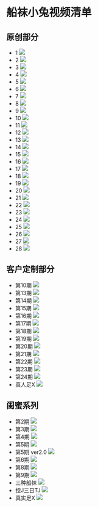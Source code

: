 # 船袜小兔视频清单

## 原创部分
- 1
![](./img/YC/00.jpg)
- 2
![](./img/YC/01.jpg)
- 3
![](./img/YC/02.jpg)
- 4
![](./img/YC/03.jpg)
- 5
![](./img/YC/04.jpg)
- 6
![](./img/YC/05.jpg)
- 7
![](./img/YC/06.jpg)
- 8
![](./img/YC/07.jpg)
- 9
![](./img/YC/08.jpg)
- 10
![](./img/YC/09.jpg)
- 11
![](./img/YC/10.jpg)
- 12
![](./img/YC/11.jpg)
- 13
![](./img/YC/12.jpg)
- 14
![](./img/YC/13.jpg)
- 15
![](./img/YC/14.jpg)
- 16
![](./img/YC/15.jpg)
- 17
![](./img/YC/16.jpg)
- 18
![](./img/YC/17.jpg)
- 19
![](./img/YC/18.jpg)
- 20
![](./img/YC/19.jpg)
- 21
![](./img/YC/20.jpg)
- 22
![](./img/YC/21.jpg)
- 23
![](./img/YC/22.jpg)
- 24
![](./img/YC/23.jpg)
- 25
![](./img/YC/24.jpg)
- 26
![](./img/YC/25.jpg)
- 27
![](./img/YC/26.jpg)
- 28
![](./img/YC/27.jpg)

## 客户定制部分

- 第10期
![](./img/KH/10.jpg)
- 第13期
![](./img/KH/13.jpg)
- 第14期
![](./img/KH/14.jpg)
- 第15期
![](./img/KH/15.jpg)
- 第16期
![](./img/KH/16.jpg)
- 第17期
![](./img/KH/17.jpg)
- 第18期
![](./img/KH/18.jpg)
- 第19期
![](./img/KH/19.jpg)
- 第20期
![](./img/KH/20.jpg)
- 第21期
![](./img/KH/21.jpg)
- 第22期
![](./img/KH/22.jpg)
- 第23期
![](./img/KH/23.jpg)
- 第24期
![](./img/KH/24.png)
- 真人足X
![](./img/KH/unknown.jpg)

## 闺蜜系列
- 第2期
![](./img/GM/2.jpg)
- 第3期
![](./img/GM/3.jpg)
- 第4期
![](./img/GM/4.jpg)
- 第5期
![](./img/GM/5.jpg)
- 第5期 ver2.0
![](./img/GM/05.jpg)
- 第6期
![](./img/GM/6.jpg)
- 第8期
![](./img/GM/8.jpg)
- 第9期
![](./img/GM/9.jpg)
- 三种船袜
![](./img/GM/unknown.jpg)
- 控J三日TJ
![](./img/GM/unknown0.jpg)
- 真实足X
![](./img/GM/zux.jpg)
